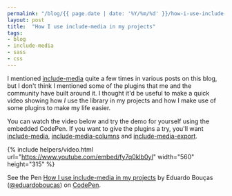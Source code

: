 ```yaml
---
permalink: "/blog/{{ page.date | date: '%Y/%m/%d' }}/how-i-use-include-media.html"
layout: post
title:  "How I use include-media in my projects"
tags:
- blog
- include-media
- sass
- css
---
```

I mentioned [include-media](http://include-media.com) quite a few times in various posts on this blog, but I don't think I mentioned some of the plugins that me and the community have built around it. I thought it'd be useful to make a quick video showing how *I* use the library in my projects and how I make use of some plugins to make my life easier.<!--more-->

You can watch the video below and try the demo for yourself using the embedded CodePen. If you want to give the plugins a try, you'll want [include-media](https://github.com/eduardoboucas/include-media), [include-media-columns](https://github.com/eduardoboucas/include-media-columns) and [include-media-export](https://github.com/eduardoboucas/include-media-export).

{% include helpers/video.html url="https://www.youtube.com/embed/fy7q0klb0yI" width="560" height="315" %}

<p data-height="361" data-theme-id="0" data-slug-hash="eBbByj" data-default-tab="result" data-user="eduardoboucas" data-embed-version="2" data-pen-title="How I use include-media in my projects" class="codepen">See the Pen <a href="http://codepen.io/eduardoboucas/pen/eBbByj/">How I use include-media in my projects</a> by Eduardo Bouças (<a href="http://codepen.io/eduardoboucas">@eduardoboucas</a>) on <a href="http://codepen.io">CodePen</a>.</p>
<script async src="https://production-assets.codepen.io/assets/embed/ei.js"></script>